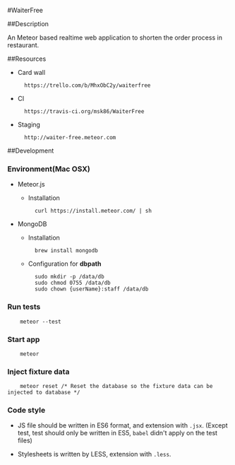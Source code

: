 #WaiterFree

##Description

An Meteor based realtime web application to shorten the order process in restaurant.

##Resources

* Card wall

        https://trello.com/b/MhxObC2y/waiterfree

* CI

        https://travis-ci.org/msk86/WaiterFree

* Staging

        http://waiter-free.meteor.com

##Development

### Environment(Mac OSX)

* Meteor.js
    * Installation

            curl https://install.meteor.com/ | sh

* MongoDB
    * Installation

            brew install mongodb

    * Configuration for **dbpath**

            sudo mkdir -p /data/db
            sudo chmod 0755 /data/db
            sudo chown {userName}:staff /data/db

### Run tests

        meteor --test

### Start app

        meteor

### Inject fixture data

        meteor reset /* Reset the database so the fixture data can be injected to database */

### Code style

* JS file should be written in ES6 format, and extension with `.jsx`. (Except test, test should only be written in ES5, `babel` didn't apply on the test files)

* Stylesheets is written by LESS, extension with `.less`.
